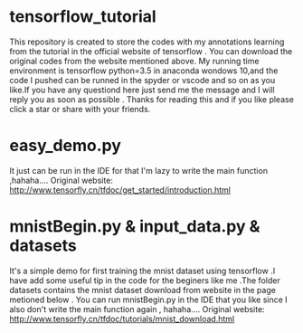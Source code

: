 # tensorflow_tutorial
This repository is created to store the codes with my annotations learning from the tutorial in the official website of tensorflow  .
You can download the original codes from the website mentioned above.
My running time environment is tensorflow python=3.5 in anaconda wondows 10,and the code I pushed can be runned in the spyder or vscode and so on as you like.If you have any questiond here just send me the message and I will reply you as soon as possible .
Thanks for reading this and if you like please click a star or share with your friends.

# easy_demo.py
It just can be run in the IDE for that I'm lazy to write the main function ,hahaha....
Original website: http://www.tensorfly.cn/tfdoc/get_started/introduction.html

# mnistBegin.py & input_data.py & datasets
It's a simple demo for first training the mnist dataset using tensorflow .I have add some useful tip in the code for the beginers like me .The folder datasets contains the mnist dataset download from website in the page metioned below .
You can run mnistBegin.py in the IDE that you like since I also don't write the main function again , hahaha....
Original website: http://www.tensorfly.cn/tfdoc/tutorials/mnist_download.html


